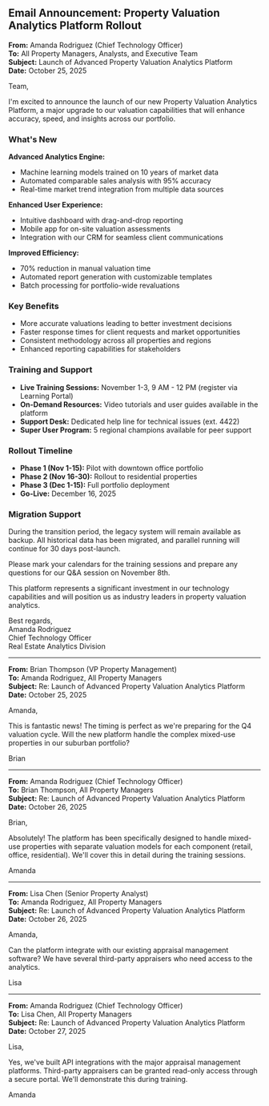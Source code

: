 ## Email Announcement: Property Valuation Analytics Platform Rollout

**From:** Amanda Rodriguez (Chief Technology Officer)  
**To:** All Property Managers, Analysts, and Executive Team  
**Subject:** Launch of Advanced Property Valuation Analytics Platform  
**Date:** October 25, 2025  

Team,

I'm excited to announce the launch of our new Property Valuation Analytics Platform, a major upgrade to our valuation capabilities that will enhance accuracy, speed, and insights across our portfolio.

### What's New

**Advanced Analytics Engine:**
- Machine learning models trained on 10 years of market data
- Automated comparable sales analysis with 95% accuracy
- Real-time market trend integration from multiple data sources

**Enhanced User Experience:**
- Intuitive dashboard with drag-and-drop reporting
- Mobile app for on-site valuation assessments
- Integration with our CRM for seamless client communications

**Improved Efficiency:**
- 70% reduction in manual valuation time
- Automated report generation with customizable templates
- Batch processing for portfolio-wide revaluations

### Key Benefits
- More accurate valuations leading to better investment decisions
- Faster response times for client requests and market opportunities
- Consistent methodology across all properties and regions
- Enhanced reporting capabilities for stakeholders

### Training and Support
- **Live Training Sessions:** November 1-3, 9 AM - 12 PM (register via Learning Portal)
- **On-Demand Resources:** Video tutorials and user guides available in the platform
- **Support Desk:** Dedicated help line for technical issues (ext. 4422)
- **Super User Program:** 5 regional champions available for peer support

### Rollout Timeline
- **Phase 1 (Nov 1-15):** Pilot with downtown office portfolio
- **Phase 2 (Nov 16-30):** Rollout to residential properties
- **Phase 3 (Dec 1-15):** Full portfolio deployment
- **Go-Live:** December 16, 2025

### Migration Support
During the transition period, the legacy system will remain available as backup. All historical data has been migrated, and parallel running will continue for 30 days post-launch.

Please mark your calendars for the training sessions and prepare any questions for our Q&A session on November 8th.

This platform represents a significant investment in our technology capabilities and will position us as industry leaders in property valuation analytics.

Best regards,  
Amanda Rodriguez  
Chief Technology Officer  
Real Estate Analytics Division

---

**From:** Brian Thompson (VP Property Management)  
**To:** Amanda Rodriguez, All Property Managers  
**Subject:** Re: Launch of Advanced Property Valuation Analytics Platform  
**Date:** October 25, 2025  

Amanda,

This is fantastic news! The timing is perfect as we're preparing for the Q4 valuation cycle. Will the new platform handle the complex mixed-use properties in our suburban portfolio?

Brian

---

**From:** Amanda Rodriguez (Chief Technology Officer)  
**To:** Brian Thompson, All Property Managers  
**Subject:** Re: Launch of Advanced Property Valuation Analytics Platform  
**Date:** October 26, 2025  

Brian,

Absolutely! The platform has been specifically designed to handle mixed-use properties with separate valuation models for each component (retail, office, residential). We'll cover this in detail during the training sessions.

Amanda

---

**From:** Lisa Chen (Senior Property Analyst)  
**To:** Amanda Rodriguez, All Property Managers  
**Subject:** Re: Launch of Advanced Property Valuation Analytics Platform  
**Date:** October 26, 2025  

Amanda,

Can the platform integrate with our existing appraisal management software? We have several third-party appraisers who need access to the analytics.

Lisa

---

**From:** Amanda Rodriguez (Chief Technology Officer)  
**To:** Lisa Chen, All Property Managers  
**Subject:** Re: Launch of Advanced Property Valuation Analytics Platform  
**Date:** October 27, 2025  

Lisa,

Yes, we've built API integrations with the major appraisal management platforms. Third-party appraisers can be granted read-only access through a secure portal. We'll demonstrate this during training.

Amanda